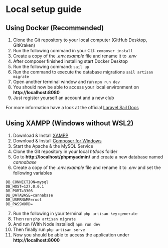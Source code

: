 # Local setup guide

## Using Docker (Recommended)

1. Clone the Git repository to your local computer (GitHub Desktop, GitKraken)
2. Run the following command in your CLI:
```composer install```
3. Create a copy of the *.env.example* file and rename it to *.env*
4. After composer finished installing start Docker Desktop
5. Run the following command: 
```sail up```
6. Run the command to execute the database migrations
```sail artisan migrate```
7. Open another terminal window and run 
```npm run dev```
8. You should now be able to access your local environment on **http://localhost:8080**
9. Just register yourself an account and a new club

For more information have a look at the official [Laravel Sail Docs](https://laravel.com/docs/11.x/sail)

## Using XAMPP (Windows without WSL2)

1. Download & Install [XAMPP](https://www.apachefriends.org/download.html)
2. Download & Install [Composer for Windows](https://getcomposer.org/doc/00-intro.md#installation-windows)
3. Start the Apache & the MySQL Service
4. Clone the Git repository in your local *htdocs* folder
5. Go to **http://localhost/phpmyadmin/** and create a new database named *cannabase*
6. Create a copy of the *.env.example* file and rename it to *.env* and set the following variables
```
DB_CONNECTION=mysql
DB_HOST=127.0.0.1
DB_PORT=3306
DB_DATABASE=cannabase
DB_USERNAME=root
DB_PASSWORD=
```
7. Run the following in your terminal
```php artisan key:generate```
8. Then run
```php artisan migrate```
9. And run (With Node installed)
```npm run dev```
10. Then finally run
```php artisan serve```
11. Now you should be able to access the application under **http://localhost:8000**
